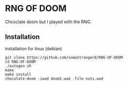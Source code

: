 
# RNG OF DOOM

Chcoclate doom but I played with the RNG.


## Installation

installation for linux (debian)

```
git clone https://github.com/someStranger8/RNG-OF-DOOM
cd RNG-OF-DOOM
./autogen.sh
make
make install
chocolate-doom -iwad doom2.wad -file nuts.wad
```
